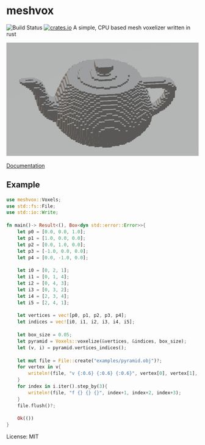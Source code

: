# meshvox
![Build Status](https://github.com/daidanretsu/meshvox/workflows/Rust/badge.svg) [![crates.io](https://img.shields.io/crates/v/meshvox.svg)](https://crates.io/crates/meshvox)
A simple, CPU based mesh voxelizer written in rust

![](teapot.png)

[Documentation](https://docs.rs/meshvox/)

## Example

```rust
use meshvox::Voxels;
use std::fs::File;
use std::io::Write;

fn main()-> Result<(), Box<dyn std::error::Error>>{
    let p0 = [0.0, 0.0, 1.0];
    let p1 = [1.0, 0.0, 0.0];
    let p2 = [0.0, 1.0, 0.0];
    let p3 = [-1.0, 0.0, 0.0];
    let p4 = [0.0, -1.0, 0.0];

    let i0 = [0, 2, 1];
    let i1 = [0, 1, 4];
    let i2 = [0, 4, 3];
    let i3 = [0, 3, 2];
    let i4 = [2, 3, 4];
    let i5 = [2, 4, 1];

    let vertices = vec![p0, p1, p2, p3, p4];
    let indices = vec![i0, i1, i2, i3, i4, i5];

    let box_size = 0.05;
    let pyramid = Voxels::voxelize(&vertices, &indices, box_size);
    let (v, i) = pyramid.vertices_indices();
    
    let mut file = File::create("examples/pyramid.obj")?;
    for vertex in v{
        writeln!(file, "v {:0.6} {:0.6} {:0.6}", vertex[0], vertex[1], vertex[2]);
    }
    for index in i.iter().step_by(3){
        writeln!(file, "f {} {} {}", index+1, index+2, index+3);
    }
    file.flush()?;

    Ok(())
}
```

License: MIT